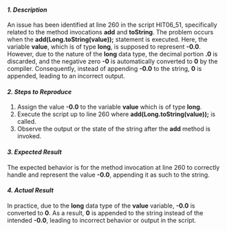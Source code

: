 ﻿#### ***1. Description***
An issue has been identified at line 260 in the script HIT06\_51, specifically related to the method invocations **add** and **toString**. The problem occurs when the **add(Long.toString(value));** statement is executed. Here, the variable **value**, which is of type **long**, is supposed to represent **-0.0**. However, due to the nature of the **long** data type, the decimal portion **.0** is discarded, and the negative zero **-0** is automatically converted to **0** by the compiler. Consequently, instead of appending **-0.0** to the string, **0** is appended, leading to an incorrect output.
#### ***2. Steps to Reproduce***
1. Assign the value **-0.0** to the variable **value** which is of type **long**.
1. Execute the script up to line 260 where **add(Long.toString(value));** is called.
1. Observe the output or the state of the string after the **add** method is invoked.
#### ***3. Expected Result***
The expected behavior is for the method invocation at line 260 to correctly handle and represent the value **-0.0**, appending it as such to the string.
#### ***4. Actual Result***
In practice, due to the **long** data type of the **value** variable, **-0.0** is converted to **0**. As a result, **0** is appended to the string instead of the intended **-0.0**, leading to incorrect behavior or output in the script.

